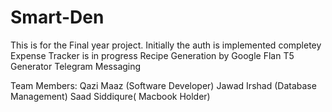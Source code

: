 # Smart-Den

This is for the Final year project.
Initially the auth is implemented completey
Expense Tracker is in progress
Recipe Generation by Google Flan T5 Generator
Telegram Messaging

Team Members:
Qazi Maaz (Software Developer)
Jawad Irshad (Database Management)
Saad Siddiqure( Macbook Holder)
